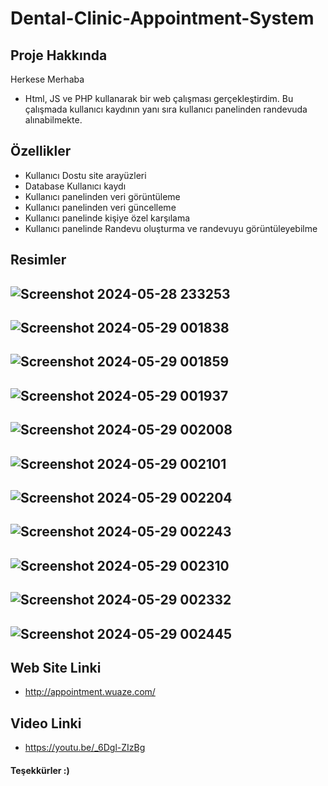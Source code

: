 # Dental-Clinic-Appointment-System

## **Proje Hakkında**
Herkese Merhaba
- Html, JS ve PHP kullanarak bir web çalışması gerçekleştirdim. Bu çalışmada kullanıcı kaydının yanı sıra kullanıcı panelinden randevuda alınabilmekte.

## **Özellikler**
* Kullanıcı Dostu site arayüzleri
* Database Kullanıcı kaydı
* Kullanıcı panelinden veri görüntüleme
* Kullanıcı panelinden veri güncelleme
* Kullanıcı panelinde kişiye özel karşılama
* Kullanıcı panelinde Randevu oluşturma ve randevuyu görüntüleyebilme

## **Resimler**
 ![Screenshot 2024-05-28 233253](https://github.com/gelisgen03/Hungury-Monkey-Game/assets/113345673/35aced81-72b1-4330-9b6c-36f9f6c1dc30)
 --------------------------------------------------------
![Screenshot 2024-05-29 001838](https://github.com/gelisgen03/Hungury-Monkey-Game/assets/113345673/929e9fc7-cb6b-401f-9841-1aab88dc8e23)
--------------------------------------------------------
![Screenshot 2024-05-29 001859](https://github.com/gelisgen03/Hungury-Monkey-Game/assets/113345673/9c2ec7ed-b994-4c38-bc0b-befe6fcd88bb)
--------------------------------------------------------
![Screenshot 2024-05-29 001937](https://github.com/gelisgen03/Hungury-Monkey-Game/assets/113345673/9a9d7638-5437-4595-bcac-4e5e840f4e6e)
--------------------------------------------------------
![Screenshot 2024-05-29 002008](https://github.com/gelisgen03/Hungury-Monkey-Game/assets/113345673/ee898de4-46ee-481d-bba4-b170f702493f)
--------------------------------------------------------
![Screenshot 2024-05-29 002101](https://github.com/gelisgen03/Hungury-Monkey-Game/assets/113345673/21d17ba9-c5b0-49af-99ca-a66c4e84981e)
--------------------------------------------------------
![Screenshot 2024-05-29 002204](https://github.com/gelisgen03/Hungury-Monkey-Game/assets/113345673/8514899b-8748-4a63-be2b-6be3686c0ed0)
--------------------------------------------------------
![Screenshot 2024-05-29 002243](https://github.com/gelisgen03/Hungury-Monkey-Game/assets/113345673/53fedf2c-5e7d-495f-b96f-a004a774f95b)
--------------------------------------------------------
![Screenshot 2024-05-29 002310](https://github.com/gelisgen03/Hungury-Monkey-Game/assets/113345673/8edfb8ac-b9ad-4473-84b0-0215f3a3ec0e)
--------------------------------------------------------
![Screenshot 2024-05-29 002332](https://github.com/gelisgen03/Hungury-Monkey-Game/assets/113345673/dcc249d3-585f-42ff-8bc1-0c0326df60de)
--------------------------------------------------------
![Screenshot 2024-05-29 002445](https://github.com/gelisgen03/Hungury-Monkey-Game/assets/113345673/5ae88120-3493-46d4-afb2-67b4a67f0497)
--------------------------------------------------------

## **Web Site Linki**
- http://appointment.wuaze.com/
## **Video Linki**
- https://youtu.be/_6Dgl-ZIzBg

#### **Teşekkürler :)**
  

